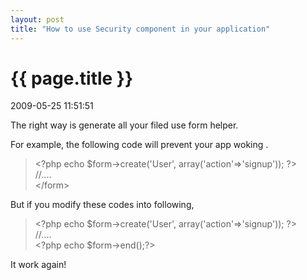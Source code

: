 ```yaml
---
layout: post
title: "How to use Security component in your application"
---
```


<h1> {{ page.title }} </h1> <p class='meta'>2009-05-25 11:51:51</p>

The right way is generate all your filed use form helper.

For example, the following code will prevent your app woking .
<blockquote>
<div>&lt;?php echo $form-&gt;create('User', array('action'=&gt;'signup')); ?&gt;</div>
<div>//....</div>
<div>&lt;/form&gt;</div></blockquote>
<div></div>
<div>But if you modify these codes into following,</div>
<div></div>
<div>
<blockquote>
<div>&lt;?php echo $form-&gt;create('User', array('action'=&gt;'signup')); ?&gt;</div>
<div>//....</div>
<div>&lt;?php echo $form-&gt;end();?&gt;</div></blockquote>
<div>It work again!</div>
</div>